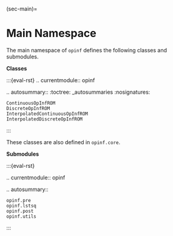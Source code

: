 (sec-main)=
# Main Namespace

The main namespace of `opinf` defines the following classes and submodules.

**Classes**

:::{eval-rst}
.. currentmodule:: opinf

.. autosummary::
    :toctree: _autosummaries
    :nosignatures:

    ContinuousOpInfROM
    DiscreteOpInfROM
    InterpolatedContinuousOpInfROM
    InterpolatedDiscreteOpInfROM
:::

These classes are also defined in `opinf.core`.

**Submodules**

:::{eval-rst}

.. currentmodule:: opinf

.. autosummary::

    opinf.pre
    opinf.lstsq
    opinf.post
    opinf.utils
:::
